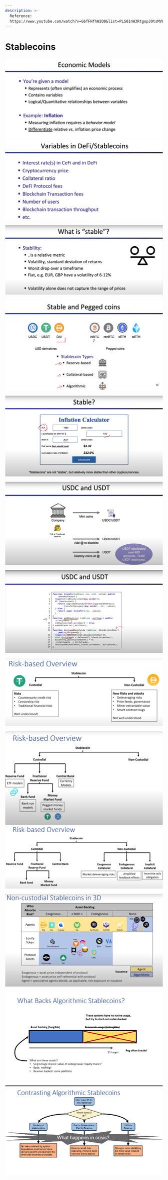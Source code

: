 ```yaml
---
description: >-
  Reference:
  https://www.youtube.com/watch?v=G6fFHfhW2O0&list=PLS01nW3RtgopJOtsMVOK3N7n7qyNMPbJ_&index=7
---
```


# Stablecoins

![](<../.gitbook/assets/image (17).png>)![](<../.gitbook/assets/image (9).png>)&#x20;

![](<../.gitbook/assets/image (1) (1).png>)

![](<../.gitbook/assets/image (15).png>)

![](<../.gitbook/assets/image (10) (1).png>)

![](<../.gitbook/assets/image (6) (1).png>)

![](<../.gitbook/assets/image (14) (1).png>)

![](<../.gitbook/assets/image (11) (1).png>)

![](<../.gitbook/assets/image (8).png>)![](<../.gitbook/assets/image (13) (1).png>)

![](<../.gitbook/assets/image (7).png>)

![](<../.gitbook/assets/image (16).png>)

![](<../.gitbook/assets/image (12) (1).png>)
